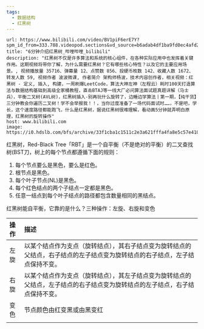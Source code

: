 ```yaml
---
tags:
  - 数据结构
  - 红黑树
---
```


```cardlink
url: https://www.bilibili.com/video/BV1piF6erE7Y?spm_id_from=333.788.videopod.sections&vd_source=b6adab4df1ba9fd0ec4afd2bda0940e9
title: "6分钟介绍红黑树_哔哩哔哩_bilibili"
description: "红黑树不仅是许多算法和系统的核心组件，在各种实际应用中也发挥着关键作用。这期视频将带你了解，为什么需要红黑树？它有哪些核心特性？以及它的主要应用场景。, 视频播放量 35716、弹幕量 12、点赞数 856、投硬币枚数 142、收藏人数 1672、转发人数 59, 视频作者 波波微课, 作者简介 架构师杨波，技术内容创作者，相关视频：红黑树 - 定义, 插入, 构建，一周刷爆LeetCode，算法大神左神（左程云）耗时100天打造算法与数据结构基础到高级全家桶教程，直击BTAJ等一线大厂必问算法面试题真题详解（马士兵），平衡二叉树(AVL树)，红黑树插入-别再玩什么旋转了，边睡边学算法丨第一期，【纯干货】三分钟教会你遍历二叉树！学不会举报我！！，当你过度准备了一场代码面试时……，不是吧，学长，这个速度路径都能跑飞，什么是红黑树，据说红黑树很难理解，看动画5分钟就弄明白原理，红黑树的旋转操作"
host: www.bilibili.com
image: https://i0.hdslb.com/bfs/archive/33f1cba1c1511c2e3a621fffa4fa8e5c57e4104f.jpg@100w_100h_1c.png
```

红黑树，Red-Black Tree「RBT」是一个自平衡（不是绝对的平衡）的二叉查找树(BST刀，树上的每个节点都遵循下面的规则：
1. 每个节点要么是黑色，要么是红色。
2. 根节点是黑色。
3. 每个叶子节点(NL)是黑色。
4. 每个红色结点的两个子结点一定都是黑色。
5. 任意一结点到每个叶子结点的路径都包含数量相同的黑结点。

红黑树能自平衡，它靠的是什么？三种操作：左旋、右旋和变色

| 操作  | 描述                                                             |
| :-- | :------------------------------------------------------------- |
| 左旋  | 以某个结点作为支点（旋转结点），其右子结点变为旋转结点的父结点，右子结点的左子结点变为旋转结点的右子结点，左子结点保持不变。 |
| 右旋  | 以某个结点作为支点（旋转结点），其左子结点变为旋转结点的父结点，左子结点的右子结点变为旋转结点的左子结点，右子结点保持不变。 |
| 变色  | 节点颜色由红变黑或由黑变红                                                  |
|     |                                                                |
